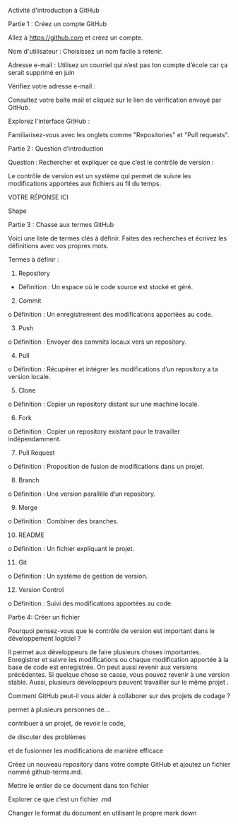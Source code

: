 Activité d'introduction à GitHub 

Partie 1 : Créez un compte GitHub 

Allez à https://github.com et créez un compte. 

Nom d'utilisateur : Choisissez un nom facile à retenir. 

Adresse e-mail : Utilisez un courriel qui n’est pas ton compte d’école car ça serait supprimé en juin 

Vérifiez votre adresse e-mail : 

Consultez votre boîte mail et cliquez sur le lien de vérification envoyé par GitHub. 

Explorez l'interface GitHub : 

Familiarisez-vous avec les onglets comme "Repositories" et "Pull requests". 

 

Partie 2 : Question d’introduction 

Question : Rechercher et expliquer ce que c’est le contrôle de version : 

 

Le contrôle de version est un système qui permet de suivre les modifications apportées aux fichiers au fil du temps.  

VOTRE RÉPONSE ICI 

Shape 

Partie 3 : Chasse aux termes GitHub 

Voici une liste de termes clés à définir. Faites des recherches et écrivez les définitions avec vos propres mots.  

Termes à définir : 

1. Repository 

+ Définition : Un espace où le code source est stocké et géré. 

2. Commit 

o Définition : Un enregistrement des modifications apportées au code. 

3. Push 

o Définition : Envoyer des commits locaux vers un repository. 

4. Pull 

o Définition : Récupérer et intégrer les modifications d’un repository a ta version locale. 

5. Clone 

o Définition : Copier un repository distant sur une machine locale. 

6. Fork 

o Définition : Copier un repository existant pour le travailler indépendamment. 

7. Pull Request 

o Définition : Proposition de fusion de modifications dans un projet. 

8. Branch 

o Définition : Une version parallèle d’un repository. 

9. Merge 

o Définition : Combiner des branches. 

10. README 

o Définition : Un fichier expliquant le projet. 

11. Git 

o Définition : Un système de gestion de version. 

12. Version Control 

o Définition : Suivi des modifications apportées au code. 

 

 

 

Partie 4: Créer un fichier 

Pourquoi pensez-vous que le contrôle de version est important dans le développement logiciel ? 

Il permet aux développeurs de faire plusieurs choses importantes. Enregistrer et suivre les modifications ou chaque modification apportée à la base de code est enregistrée. On peut aussi revenir aux versions précédentes. Si quelque chose se casse, vous pouvez revenir à une version stable. Aussi, plusieurs développeurs peuvent travailler sur le même projet . 

Comment GitHub peut-il vous aider à collaborer sur des projets de codage ? 

permet à plusieurs personnes de... 

contribuer à un projet, de revoir le code,  

de discuter des problèmes  

et de fusionner les modifications de manière efficace 

 

Créez un nouveau repository dans votre compte GitHub et ajoutez un fichier nommé github-terms.md.  

Mettre le entier de ce document dans ton fichier  

Explorer ce que c’est un fichier .md  

Changer le format du document en utilisant le propre mark down 
